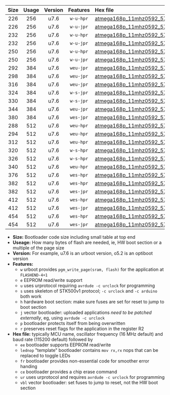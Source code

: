 |Size|Usage|Version|Features|Hex file|
|:-:|:-:|:-:|:-:|:--|
|226|256|u7.6|`w-u-hpr`|[atmega168p_11mhz0592_57600bps_ur.hex](https://raw.githubusercontent.com/stefanrueger/urboot/main/atmega168p_11mhz0592_57600bps_ur.hex)|
|226|256|u7.6|`w-u-jpr`|[atmega168p_11mhz0592_57600bps_ur_vbl.hex](https://raw.githubusercontent.com/stefanrueger/urboot/main/atmega168p_11mhz0592_57600bps_ur_vbl.hex)|
|232|256|u7.6|`w-u-hpr`|[atmega168p_11mhz0592_57600bps_lednop_ur.hex](https://raw.githubusercontent.com/stefanrueger/urboot/main/atmega168p_11mhz0592_57600bps_lednop_ur.hex)|
|232|256|u7.6|`w-u-jpr`|[atmega168p_11mhz0592_57600bps_lednop_ur_vbl.hex](https://raw.githubusercontent.com/stefanrueger/urboot/main/atmega168p_11mhz0592_57600bps_lednop_ur_vbl.hex)|
|250|256|u7.6|`w-u-hpr`|[atmega168p_11mhz0592_57600bps_lednop_fr_ur.hex](https://raw.githubusercontent.com/stefanrueger/urboot/main/atmega168p_11mhz0592_57600bps_lednop_fr_ur.hex)|
|250|256|u7.6|`w-u-jpr`|[atmega168p_11mhz0592_57600bps_lednop_fr_ur_vbl.hex](https://raw.githubusercontent.com/stefanrueger/urboot/main/atmega168p_11mhz0592_57600bps_lednop_fr_ur_vbl.hex)|
|292|384|u7.6|`weu-jpr`|[atmega168p_11mhz0592_57600bps_ee_ur_vbl.hex](https://raw.githubusercontent.com/stefanrueger/urboot/main/atmega168p_11mhz0592_57600bps_ee_ur_vbl.hex)|
|298|384|u7.6|`weu-jpr`|[atmega168p_11mhz0592_57600bps_ee_lednop_ur_vbl.hex](https://raw.githubusercontent.com/stefanrueger/urboot/main/atmega168p_11mhz0592_57600bps_ee_lednop_ur_vbl.hex)|
|316|384|u7.6|`weu-jpr`|[atmega168p_11mhz0592_57600bps_ee_lednop_fr_ur_vbl.hex](https://raw.githubusercontent.com/stefanrueger/urboot/main/atmega168p_11mhz0592_57600bps_ee_lednop_fr_ur_vbl.hex)|
|324|384|u7.6|`w-s-jpr`|[atmega168p_11mhz0592_57600bps_vbl.hex](https://raw.githubusercontent.com/stefanrueger/urboot/main/atmega168p_11mhz0592_57600bps_vbl.hex)|
|330|384|u7.6|`w-s-jpr`|[atmega168p_11mhz0592_57600bps_lednop_vbl.hex](https://raw.githubusercontent.com/stefanrueger/urboot/main/atmega168p_11mhz0592_57600bps_lednop_vbl.hex)|
|344|384|u7.6|`weu-jpr`|[atmega168p_11mhz0592_57600bps_ee_lednop_fr_ce_ur_vbl.hex](https://raw.githubusercontent.com/stefanrueger/urboot/main/atmega168p_11mhz0592_57600bps_ee_lednop_fr_ce_ur_vbl.hex)|
|380|384|u7.6|`wes-jpr`|[atmega168p_11mhz0592_57600bps_ee_vbl.hex](https://raw.githubusercontent.com/stefanrueger/urboot/main/atmega168p_11mhz0592_57600bps_ee_vbl.hex)|
|288|512|u7.6|`weu-hpr`|[atmega168p_11mhz0592_57600bps_ee_ur.hex](https://raw.githubusercontent.com/stefanrueger/urboot/main/atmega168p_11mhz0592_57600bps_ee_ur.hex)|
|294|512|u7.6|`weu-hpr`|[atmega168p_11mhz0592_57600bps_ee_lednop_ur.hex](https://raw.githubusercontent.com/stefanrueger/urboot/main/atmega168p_11mhz0592_57600bps_ee_lednop_ur.hex)|
|312|512|u7.6|`weu-hpr`|[atmega168p_11mhz0592_57600bps_ee_lednop_fr_ur.hex](https://raw.githubusercontent.com/stefanrueger/urboot/main/atmega168p_11mhz0592_57600bps_ee_lednop_fr_ur.hex)|
|320|512|u7.6|`w-s-hpr`|[atmega168p_11mhz0592_57600bps.hex](https://raw.githubusercontent.com/stefanrueger/urboot/main/atmega168p_11mhz0592_57600bps.hex)|
|326|512|u7.6|`w-s-hpr`|[atmega168p_11mhz0592_57600bps_lednop.hex](https://raw.githubusercontent.com/stefanrueger/urboot/main/atmega168p_11mhz0592_57600bps_lednop.hex)|
|340|512|u7.6|`weu-hpr`|[atmega168p_11mhz0592_57600bps_ee_lednop_fr_ce_ur.hex](https://raw.githubusercontent.com/stefanrueger/urboot/main/atmega168p_11mhz0592_57600bps_ee_lednop_fr_ce_ur.hex)|
|376|512|u7.6|`wes-hpr`|[atmega168p_11mhz0592_57600bps_ee.hex](https://raw.githubusercontent.com/stefanrueger/urboot/main/atmega168p_11mhz0592_57600bps_ee.hex)|
|382|512|u7.6|`wes-hpr`|[atmega168p_11mhz0592_57600bps_ee_lednop.hex](https://raw.githubusercontent.com/stefanrueger/urboot/main/atmega168p_11mhz0592_57600bps_ee_lednop.hex)|
|382|512|u7.6|`wes-jpr`|[atmega168p_11mhz0592_57600bps_ee_lednop_vbl.hex](https://raw.githubusercontent.com/stefanrueger/urboot/main/atmega168p_11mhz0592_57600bps_ee_lednop_vbl.hex)|
|412|512|u7.6|`wes-hpr`|[atmega168p_11mhz0592_57600bps_ee_lednop_fr.hex](https://raw.githubusercontent.com/stefanrueger/urboot/main/atmega168p_11mhz0592_57600bps_ee_lednop_fr.hex)|
|412|512|u7.6|`wes-jpr`|[atmega168p_11mhz0592_57600bps_ee_lednop_fr_vbl.hex](https://raw.githubusercontent.com/stefanrueger/urboot/main/atmega168p_11mhz0592_57600bps_ee_lednop_fr_vbl.hex)|
|454|512|u7.6|`wes-hpr`|[atmega168p_11mhz0592_57600bps_ee_lednop_fr_ce.hex](https://raw.githubusercontent.com/stefanrueger/urboot/main/atmega168p_11mhz0592_57600bps_ee_lednop_fr_ce.hex)|
|454|512|u7.6|`wes-jpr`|[atmega168p_11mhz0592_57600bps_ee_lednop_fr_ce_vbl.hex](https://raw.githubusercontent.com/stefanrueger/urboot/main/atmega168p_11mhz0592_57600bps_ee_lednop_fr_ce_vbl.hex)|

- **Size:** Bootloader code size including small table at top end
- **Useage:** How many bytes of flash are needed, ie, HW boot section or a multiple of the page size
- **Version:** For example, u7.6 is an urboot version, o5.2 is an optiboot version
- **Features:**
  + `w` urboot provides `pgm_write_page(sram, flash)` for the application at `FLASHEND-4+1`
  + `e` EEPROM read/write support
  + `u` uses urprotocol requiring `avrdude -c urclock` for programming
  + `s` uses skeleton of STK500v1 protocol; `-c urclock` and `-c arduino` both work
  + `h` hardware boot section: make sure fuses are set for reset to jump to boot section
  + `j` vector bootloader: uploaded applications *need to be patched externally*, eg, using `avrdude -c urclock`
  + `p` bootloader protects itself from being overwritten
  + `r` preserves reset flags for the application in the register R2
- **Hex file:** typically MCU name, oscillator frequency (16 MHz default) and baud rate (115200 default) followed by
  + `ee` bootloader supports EEPROM read/write
  + `lednop` "template" bootloader contains `mov rx,rx` nops that can be replaced to toggle LEDs
  + `fr` bootloader provides non-essential code for smoother error handing
  + `ce` bootloader provides a chip erase command
  + `ur` uses urprotocol and requires `avrdude -c urclock` for programming
  + `vbl` vector bootloader: set fuses to jump to reset, not the HW boot section
